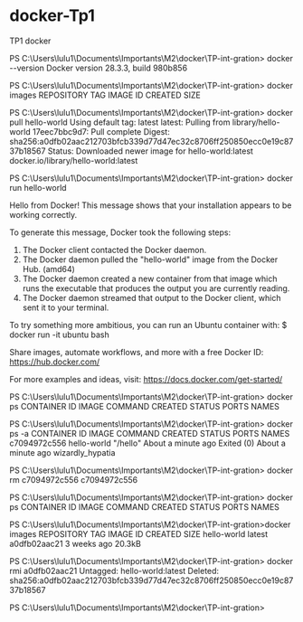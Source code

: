 # docker-Tp1
TP1 docker

PS C:\Users\lulu1\Documents\Importants\M2\docker\TP-int-gration> docker --version
Docker version 28.3.3, build 980b856

PS C:\Users\lulu1\Documents\Importants\M2\docker\TP-int-gration> docker images
REPOSITORY   TAG       IMAGE ID   CREATED   SIZE

PS C:\Users\lulu1\Documents\Importants\M2\docker\TP-int-gration> docker pull hello-world
Using default tag: latest
latest: Pulling from library/hello-world
17eec7bbc9d7: Pull complete
Digest: sha256:a0dfb02aac212703bfcb339d77d47ec32c8706ff250850ecc0e19c8737b18567
Status: Downloaded newer image for hello-world:latest
docker.io/library/hello-world:latest

PS C:\Users\lulu1\Documents\Importants\M2\docker\TP-int-gration> docker run hello-world

Hello from Docker!
This message shows that your installation appears to be working correctly.

To generate this message, Docker took the following steps:
 1. The Docker client contacted the Docker daemon.
 2. The Docker daemon pulled the "hello-world" image from the Docker Hub.
    (amd64)
 3. The Docker daemon created a new container from that image which runs the
    executable that produces the output you are currently reading.
 4. The Docker daemon streamed that output to the Docker client, which sent it
    to your terminal.

To try something more ambitious, you can run an Ubuntu container with:
 $ docker run -it ubuntu bash

Share images, automate workflows, and more with a free Docker ID:
 https://hub.docker.com/

For more examples and ideas, visit:
 https://docs.docker.com/get-started/

PS C:\Users\lulu1\Documents\Importants\M2\docker\TP-int-gration> docker ps
CONTAINER ID   IMAGE     COMMAND   CREATED   STATUS    PORTS     NAMES

PS C:\Users\lulu1\Documents\Importants\M2\docker\TP-int-gration> docker ps -a
CONTAINER ID   IMAGE         COMMAND    CREATED              STATUS                          PORTS     NAMES
c7094972c556   hello-world   "/hello"   About a minute ago   Exited (0) About a minute ago             wizardly_hypatia

PS C:\Users\lulu1\Documents\Importants\M2\docker\TP-int-gration> docker rm c7094972c556
c7094972c556

PS C:\Users\lulu1\Documents\Importants\M2\docker\TP-int-gration> docker ps
CONTAINER ID   IMAGE     COMMAND   CREATED   STATUS    PORTS     NAMES

PS C:\Users\lulu1\Documents\Importants\M2\docker\TP-int-gration>docker images
REPOSITORY    TAG       IMAGE ID       CREATED       SIZE
hello-world   latest    a0dfb02aac21   3 weeks ago   20.3kB

PS C:\Users\lulu1\Documents\Importants\M2\docker\TP-int-gration> docker rmi a0dfb02aac21
Untagged: hello-world:latest
Deleted: sha256:a0dfb02aac212703bfcb339d77d47ec32c8706ff250850ecc0e19c8737b18567

PS C:\Users\lulu1\Documents\Importants\M2\docker\TP-int-gration> 